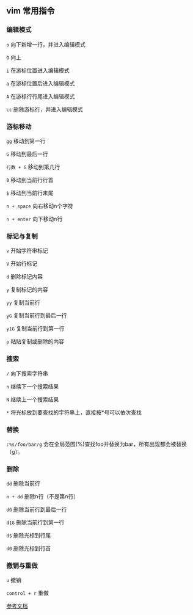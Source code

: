 ## vim 常用指令

### 编辑模式

``` o ``` 向下新增一行，并进入编辑模式

``` O ``` 向上

``` i ``` 在游标位置进入编辑模式

``` a ``` 在游标位置后进入编辑模式

``` A ``` 在游标行行尾进入编辑模式

``` cc ``` 删除游标行，并进入编辑模式

### 游标移动

``` gg ``` 移动到第一行

``` G ``` 移动到最后一行

``` 行数 + G ``` 移动到第几行

``` 0 ``` 移动到当前行行首

``` $ ``` 移动到当前行末尾

``` n + space ``` 向右移动n个字符

``` n + enter ``` 向下移动n行

### 标记与复制

``` v ``` 开始字符串标记

``` V ``` 开始行标记

``` d ``` 删除标记内容

``` y ``` 复制标记的内容

``` yy ``` 复制当前行

``` yG ``` 复制当前行到最后一行

``` y1G ``` 复制当前行到第一行

``` p ``` 粘贴复制或删除的内容

### 搜索

``` / ``` 向下搜索字符串

``` n ``` 继续下一个搜索结果

``` N ``` 继续上一个搜索结果

``` * ``` 将光标放到要查找的字符串上，直接按*号可以依次查找

### 替换

``` :%s/foo/bar/g ``` 会在全局范围(%)查找foo并替换为bar，所有出现都会被替换（g）。

### 删除

``` dd ``` 删除当前行

``` n + dd ``` 删除n行（不是第n行）

``` dG ``` 删除当前行到最后一行

``` d1G ``` 删除当前行到第一行

``` d$ ``` 删除光标到行尾

``` d0 ``` 删除光标到行首

### 撤销与重做

``` u ``` 撤销

``` control + r ``` 重做

[参考文档](https://harttle.land/2016/08/08/vim-search-in-file.html)